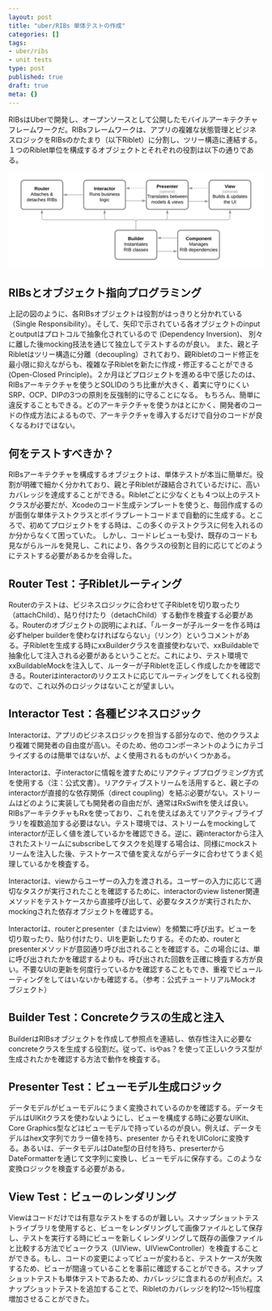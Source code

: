 ```yaml
---
layout: post
title: "uber/RIBs 単体テストの作成"
categories: []
tags:
- uber/ribs
- unit tests
type: post
published: true
draft: true
meta: {}
---
```


RIBsはUberで開発し、オープンソースとして公開したモバイルアーキテクチャフレームワークだ。RIBsフレームワークは、アプリの複雑な状態管理とビジネスロジックをRIBsのかたまり（以下Riblet）に分割し、ツリー構造に連結する。１つのRiblet単位を構成するオブジェクトとそれぞれの役割は以下の通りである。

<img src="/assets/posts/uber-ribs-diagram.png" />

## RIBsとオブジェクト指向プログラミング

上記の図のように、各RIBsオブジェクトは役割がはっきりと分かれている（Single Responsibility）。そして、矢印で示されている各オブジェクトのinputとoutputはプロトコルで抽象化されているので (Dependency Inversion)、 別々に離した後mocking技法を通じて独立してテストするのが良い。 また、親と子Ribletはツリー構造に分離（decoupling）されており、親Ribletのコード修正を最小限に抑えながらも、複雑な子Ribletを新たに作成・修正することができる(Open-Closed Principle)。２か月ほどプロジェクトを進める中で感じたのは、RIBsアーキテクチャを使うとSOLIDのうち比重が大きく、着実に守りにくいSRP、OCP、DIPの3つの原則を反強制的に守ることになる。 もちろん、簡単に違反することもできる。どのアーキテクチャを使うかはとにかく、開発者のコードの作成方法によるもので、アーキテクチャを導入するだけで自分のコードが良くなるわけではない。

## 何をテストすべきか？

RIBsアーキテクチャを構成するオブジェクトは、単体テストが本当に簡単だ。役割が明確で細かく分かれており、親と子Ribletが疎結合されているだけに、高いカバレッジを達成することができる。Ribletごとに少なくとも４つ以上のテストクラスが必要だが、Xcodeのコード生成テンプレートを使うと、毎回作成するのが面倒な単体テストクラスとボイラプレートコードまで自動的に生成する。ところで、初めてプロジェクトをする時は、この多くのテストクラスに何を入れるのか分からなくて困っていた。
しかし、コードレビューも受け、既存のコードも見ながらルールを発見し、これにより、各クラスの役割と目的に応じてどのようにテストする必要があるかを会得した。

## Router Test：子Ribletルーティング

Routerのテストは、ビジネスロジックに合わせて子Ribletを切り取ったり（attachChild）、貼り付けたり（detachChild）する動作を検査する必要がある。Routerのオブジェクトの説明によれば、「ルーターが子ルーターを作る時は必ずhelper builderを使わなければならない」（リンク）というコメントがある。子Ribletを生成する時にxxBuilderクラスを直接使わないで、xxBuildableで抽象化して注入される必要があるということだ。これにより、テスト環境でxxBuildableMockを注入して、ルーターが子Ribletを正しく作成したかを確認できる。Routerはinteractorのリクエストに応じてルーティングをしてくれる役割なので、これ以外のロジックはないことが望ましい。

## Interactor Test：各種ビジネスロジック

Interactorは、アプリのビジネスロジックを担当する部分なので、他のクラスより複雑で開発者の自由度が高い。そのため、他のコンポーネントのようにカテゴライズするのは簡単ではないが、よく使用されるものがいくつかある。

Interactorは、子interactorに情報を渡すためにリアクティブプログラミング方式を使用する（注：公式文書）。リアクティブストリームを活用すると、親と子のinteractorが直接的な依存関係（direct coupling）を結ぶ必要がない。ストリームはどのように実装しても開発者の自由だが、通常はRxSwiftを使えば良い。RIBsアーキテクチャもRxを使っており、これを使えばあえてリアクティブライブラリを複数追加する必要はない。テスト環境では、ストリームをmockingしてinteractorが正しく値を渡しているかを確認できる。逆に、親interactorから注入されたストリームにsubscribeしてタスクを処理する場合は、同様にmockストリームを注入した後、テストケースで値を変えながらデータに合わせてうまく処理しているかを検査する。

Interactorは、viewからユーザーの入力を渡される。ユーザーの入力に応じて適切なタスクが実行されたことを確認するために、interactorのview listener関連メソッドをテストケースから直接呼び出して、必要なタスクが実行されたか、mockingされた依存オブジェクトを確認する。

Interactorは、routerとpresenter（またはview）を頻繁に呼び出す。ビューを切り取ったり、貼り付けたり、UIを更新したりする。そのため、routerとpresenterメソッドが意図通り呼び出されることを確認する。この場合には、単に呼び出されたかを確認するよりも、呼び出された回数を正確に検査する方が良い。不要なUIの更新を何度行っているかを確認することもでき、重複でビュールーティングをしてはいないかも確認する。（参考：公式チュートリアルMockオブジェクト）

## Builder Test：Concreteクラスの生成と注入

BuilderはRIBsオブジェクトを作成して参照点を連結し、依存性注入に必要なconcreteクラスを生成する役割だ。従って、isやas？を使って正しいクラス型が生成されたかを確認する方法で動作を検査する。

## Presenter Test：ビューモデル生成ロジック

データモデルがビューモデルにうまく変換されているのかを確認する。データモデルはUIKitクラスを使わないようにし、ビューを構成する時に必要なUIKit、Core Graphics型などはビューモデルで持っているのが良い。例えば、データモデルはhex文字列でカラー値を持ち、presenter からそれをUIColorに変換する。あるいは、データモデルはDate型の日付を持ち、preserterからDateFormatterを通じて文字列に変換し、ビューモデルに保存する。このような変換ロジックを検査する必要がある。

## View Test：ビューのレンダリング

Viewはコードだけでは有意なテストをするのが難しい。スナップショットテストライブラリを使用すると、ビューをレンダリングして画像ファイルとして保存し、テストを実行する時にビューを新しくレンダリングして既存の画像ファイルと比較する方法でビュークラス（UIView、UIViewController）を検査することができる。もし、コードの変更によってビューが変わると、テストケースが失敗するため、ビューが間違っていることを事前に確認することができる。スナップショットテストも単体テストであるため、カバレッジに含まれるのが利点だ。スナップショットテストを追加することで、Ribletのカバレッジを約12〜15％程度増加させることができた。
